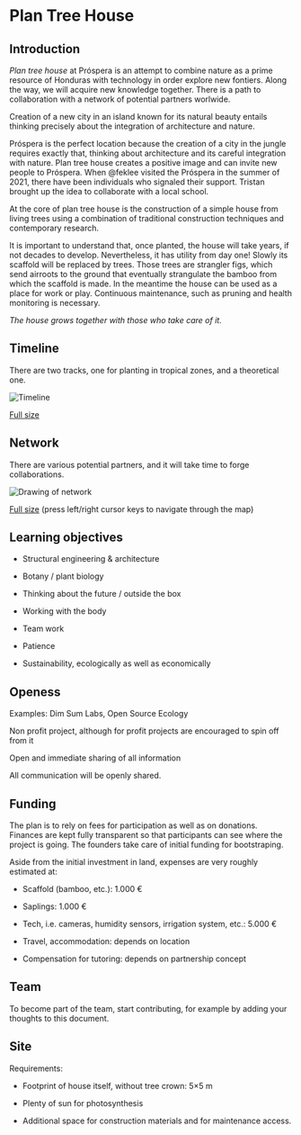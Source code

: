 Plan Tree House
===============

Introduction
------------

*Plan tree house* at Próspera is an attempt to combine nature as a prime
resource of Honduras with technology in order explore new fontiers. Along the
way, we will acquire new knowledge together. There is a path to collaboration
with a network of potential partners worlwide.

Creation of a new city in an island known for its natural beauty entails
thinking precisely about the integration of architecture and nature.

Próspera is the perfect location because the creation of a city in the jungle
requires exactly that, thinking about architecture and its careful integration
with nature. Plan tree house creates a positive image and can invite new people
to Próspera.  When @feklee visited the Próspera in the summer of 2021, there
have been individuals who signaled their support. Tristan brought up the idea to
collaborate with a local school.

At the core of plan tree house is the construction of a simple house from living
trees using a combination of traditional construction techniques and
contemporary research.

It is important to understand that, once planted, the house will take years, if
not decades to develop. Nevertheless, it has utility from day one! Slowly its
scaffold will be replaced by trees. Those trees are strangler figs, which send
airroots to the ground that eventually strangulate the bamboo from which the
scaffold is made. In the meantime the house can be used as a place for work or
play. Continuous maintenance, such as pruning and health monitoring is
necessary.

*The house grows together with those who take care of it.*


Timeline
--------

There are two tracks, one for planting in tropical zones, and a theoretical one.

![Timeline](https://i.imgur.com/VpIXLH5.jpg)

[Full size][2] 


Network
-------

There are various potential partners, and it will take time to forge collaborations.

![Drawing of network](https://i.imgur.com/GQ53gyh.jpg)

[Full size][1] (press left/right cursor keys to navigate through the map)


Learning objectives
-------------------

  * Structural engineering & architecture

  * Botany / plant biology

  * Thinking about the future / outside the box

  * Working with the body

  * Team work

  * Patience

  * Sustainability, ecologically as well as economically


Openess
-------

Examples: Dim Sum Labs, Open Source Ecology

Non profit project, although for profit projects are encouraged to spin off from it

Open and immediate sharing of all information

All communication will be openly shared.


Funding
-------

The plan is to rely on fees for participation as well as on donations. Finances
are kept fully transparent so that participants can see where the project is
going. The founders take care of initial funding for bootstraping.

Aside from the initial investment in land, expenses are very roughly estimated
at:

  * Scaffold (bamboo, etc.): 1.000 €

  * Saplings: 1.000 €

  * Tech, i.e. cameras, humidity sensors, irrigation system, etc.: 5.000 €

  * Travel, accommodation: depends on location

  * Compensation for tutoring: depends on partnership concept


Team
----

To become part of the team, start contributing, for example by adding your
thoughts to this document.


Site
----

Requirements:

  * Footprint of house itself, without tree crown: 5×5 m
  
  * Plenty of sun for photosynthesis

  * Additional space for construction materials and for maintenance access.



[1]: http://sites.inka.de/W1787/plan-tree/house/network/
[2]: http://sites.inka.de/W1787/plan-tree/house/timeline/
